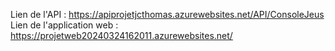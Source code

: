 Lien de l'API : https://apiprojetjcthomas.azurewebsites.net/API/ConsoleJeus
Lien de l'application web : https://projetweb20240324162011.azurewebsites.net/ 